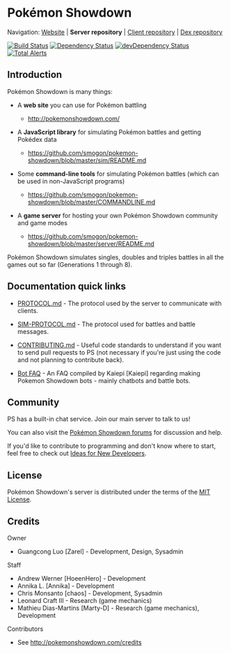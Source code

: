 Pokémon Showdown
========================================================================

Navigation: [Website][1] | **Server repository** | [Client repository][2] | [Dex repository][3]

  [1]: http://pokemonshowdown.com/
  [2]: https://github.com/smogon/pokemon-showdown-client
  [3]: https://github.com/Zarel/Pokemon-Showdown-Dex

[![Build Status](https://github.com/smogon/pokemon-showdown/workflows/Node.js%20CI/badge.svg)](https://github.com/smogon/pokemon-showdown/actions?query=workflow%3A%22Node.js+CI%22)
[![Dependency Status](https://david-dm.org/smogon/pokemon-showdown.svg)](https://david-dm.org/smogon/pokemon-showdown)
[![devDependency Status](https://david-dm.org/smogon/pokemon-showdown/dev-status.svg)](https://david-dm.org/smogon/pokemon-showdown?type=dev)
[![Total Alerts](https://img.shields.io/lgtm/alerts/g/smogon/pokemon-showdown.svg?logo=lgtm&logoWidth=18)](https://lgtm.com/projects/g/smogon/pokemon-showdown/alerts)


Introduction
------------------------------------------------------------------------

Pokémon Showdown is many things:

- A **web site** you can use for Pokémon battling

  - http://pokemonshowdown.com/

- A **JavaScript library** for simulating Pokémon battles and getting Pokédex data

  - https://github.com/smogon/pokemon-showdown/blob/master/sim/README.md

- Some **command-line tools** for simulating Pokémon battles (which can be used in non-JavaScript programs)

  - https://github.com/smogon/pokemon-showdown/blob/master/COMMANDLINE.md

- A **game server** for hosting your own Pokémon Showdown community and game modes

  - https://github.com/smogon/pokemon-showdown/blob/master/server/README.md

Pokémon Showdown simulates singles, doubles and triples battles in all the games out so far (Generations 1 through 8).


Documentation quick links
------------------------------------------------------------------------

* [PROTOCOL.md][4] - The protocol used by the server to communicate with clients.
* [SIM-PROTOCOL.md][5] - The protocol used for battles and battle messages.
* [CONTRIBUTING.md][6] - Useful code standards to understand if you want to send pull requests to PS (not necessary if you're just using the code and not planning to contribute back).
* [Bot FAQ][7] - An FAQ compiled by Kaiepi [Kaiepi] regarding making Pokemon Showdown bots - mainly chatbots and battle bots.

  [4]: https://github.com/smogon/pokemon-showdown/blob/master/PROTOCOL.md
  [5]: https://github.com/smogon/pokemon-showdown/blob/master/sim/SIM-PROTOCOL.md
  [6]: https://github.com/smogon/pokemon-showdown/blob/master/CONTRIBUTING.md
  [7]: https://gist.github.com/Kaiepi/becc5d0ecd576f5e7733b57b4e3fa97e


Community
------------------------------------------------------------------------

PS has a built-in chat service. Join our main server to talk to us!

You can also visit the [Pokémon Showdown forums][8] for discussion and help.

  [8]: https://www.smogon.com/forums/forums/pok%C3%A9mon-showdown.209/

If you'd like to contribute to programming and don't know where to start, feel free to check out [Ideas for New Developers][9].

  [9]: https://github.com/smogon/pokemon-showdown/issues/2444


License
------------------------------------------------------------------------

Pokémon Showdown's server is distributed under the terms of the [MIT License][10].

  [10]: https://github.com/smogon/pokemon-showdown/blob/master/LICENSE


Credits
------------------------------------------------------------------------

Owner

- Guangcong Luo [Zarel] - Development, Design, Sysadmin

Staff

- Andrew Werner [HoeenHero] - Development
- Annika L. [Annika] - Development
- Chris Monsanto [chaos] - Development, Sysadmin
- Leonard Craft III - Research (game mechanics)
- Mathieu Dias-Martins [Marty-D] - Research (game mechanics), Development

Contributors

- See http://pokemonshowdown.com/credits
